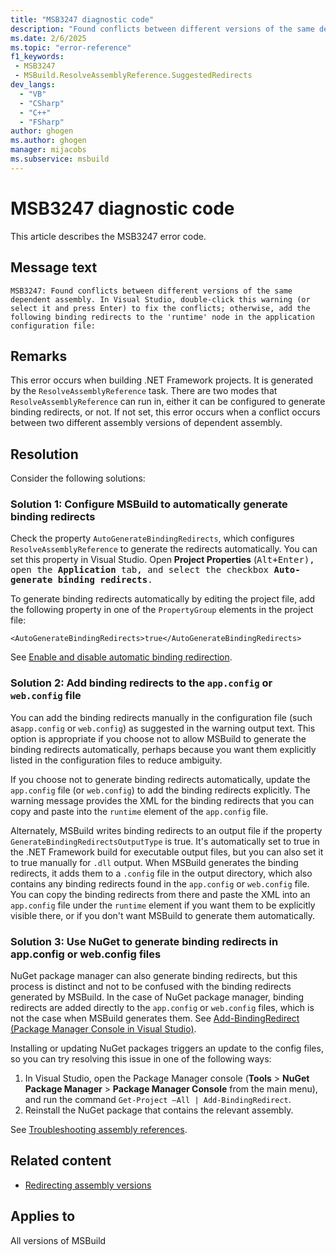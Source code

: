 ```yaml
---
title: "MSB3247 diagnostic code"
description: "Found conflicts between different versions of the same dependent assembly. In Visual Studio, double-click this warning (or select it and press Enter) to fix the conflicts; otherwise, add the following binding redirects to the 'runtime' node in the application configuration file:"
ms.date: 2/6/2025
ms.topic: "error-reference"
f1_keywords:
 - MSB3247
 - MSBuild.ResolveAssemblyReference.SuggestedRedirects
dev_langs:
  - "VB"
  - "CSharp"
  - "C++"
  - "FSharp"
author: ghogen
ms.author: ghogen
manager: mijacobs
ms.subservice: msbuild
---
```


# MSB3247 diagnostic code

<!-- :::ErrorDefinitionDescription::: -->
<!-- :::editable-content name="introDescription"::: -->
This article describes the MSB3247 error code.
<!-- :::editable-content-end::: -->

## Message text

```output
MSB3247: Found conflicts between different versions of the same dependent assembly. In Visual Studio, double-click this warning (or select it and press Enter) to fix the conflicts; otherwise, add the following binding redirects to the 'runtime' node in the application configuration file:
```

<!-- :::editable-content name="postOutputDescription"::: -->

## Remarks

This error occurs when building .NET Framework projects. It is generated by the `ResolveAssemblyReference` task. There are two modes that `ResolveAssemblyReference` can run in, either it can be configured to generate binding redirects, or not. If not set, this error occurs when a conflict occurs between two different assembly versions of dependent assembly.

## Resolution

Consider the following solutions:

### Solution 1: Configure MSBuild to automatically generate binding redirects

Check the property `AutoGenerateBindingRedirects`, which configures `ResolveAssemblyReference` to generate the redirects automatically. You can set this property in Visual Studio. Open **Project Properties** (<kbd>Alt</kdb>+<kbd>Enter</kdb>), open the **Application** tab, and select the checkbox **Auto-generate binding redirects**.

To generate binding redirects automatically by editing the project file, add the following property in one of the `PropertyGroup` elements in the project file:

`<AutoGenerateBindingRedirects>true</AutoGenerateBindingRedirects>`

See [Enable and disable automatic binding redirection](/dotnet/framework/configure-apps/how-to-enable-and-disable-automatic-binding-redirection).

### Solution 2: Add binding redirects to the `app.config` or `web.config` file

You can add the binding redirects manually in the configuration file (such as`app.config` or `web.config`) as suggested in the warning output text. This option is appropriate if you choose not to allow MSBuild to generate the binding redirects automatically, perhaps because you want them explicitly listed in the configuration files to reduce ambiguity.

If you choose not to generate binding redirects automatically, update the `app.config` file (or `web.config`) to add the binding redirects explicitly. The warning message provides the XML for the binding redirects that you can copy and paste into the `runtime` element of the `app.config` file.

Alternately, MSBuild writes binding redirects to an output file if the property `GenerateBindingRedirectsOutputType` is true. It's automatically set to true in the .NET Framework build for executable output files, but you can also set it to true manually for `.dll` output. When MSBuild generates the binding redirects, it adds them to a `.config` file in the output directory, which also contains any binding redirects found in the `app.config` or `web.config` file. You can copy the binding redirects from there and paste the XML into an `app.config` file under the `runtime` element if you want them to be explicitly visible there, or if you don't want MSBuild to generate them automatically.

### Solution 3: Use NuGet to generate binding redirects in app.config or web.config files

NuGet package manager can also generate binding redirects, but this process is distinct and not to be confused with the binding redirects generated by MSBuild. In the case of NuGet package manager, binding redirects are added directly to the `app.config` or `web.config` files, which is not the case when MSBuild generates them.  See [Add-BindingRedirect (Package Manager Console in Visual Studio)](/nuget/reference/ps-reference/ps-ref-add-bindingredirect).

Installing or updating NuGet packages triggers an update to the config files, so you can try resolving this issue in one of the following ways:

1. In Visual Studio, open the Package Manager console (**Tools** > **NuGet Package Manager** > **Package Manager Console** from the main menu), and run the command `Get-Project –All | Add-BindingRedirect`.
1. Reinstall the NuGet package that contains the relevant assembly.

See [Troubleshooting assembly references](../troubleshoot-assembly-references.md).

## Related content

- [Redirecting assembly versions](/dotnet/framework/configure-apps/redirect-assembly-versions)
<!-- :::editable-content-end::: -->
<!-- :::ErrorDefinitionDescription-end::: -->

## Applies to

All versions of MSBuild
